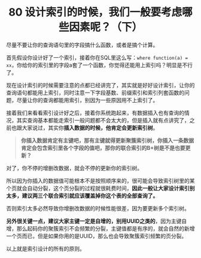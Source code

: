 <h1 align="center">80 设计索引的时候，我们一般要考虑哪些因素呢？（下）</h1>



尽量不要让你的查询语句里的字段搞什么函数，或者是搞个计算。

首先假设你设计好了一个索引，接着你在SQL里这么写：`where function(a) = xx`，你给你的索引里的字段a套了一个函数，你觉得还能用上索引吗？明显是不行了。

现在设计索引的时候需要注意的点都已经讲完了，其实就是好好设计索引，让你的查询语句都能用上索引，同时注意一下字段基数、前缀索引和索引列套函数的问题，尽量让你的查询都能用索引，别因为一些原因用不上索引了。

接着我们来看看索引设计好之后，接着你系统跑起来，有数据插入也有查询的情况，其实查询基本都能走索引一般问题都不会太大的，但是插入就有点讲究了，之前也跟大家说过，其实你**插入数据的时候，他肯定会更新索引树**。

> **你插入数据肯定有主键吧，那有主键就得更新聚簇索引树，你插入一条数据肯定会包含索引里各个字段的值吧，那你的联合索引的B+树是不是也要更新？**

对了，你不停的增删改数据，就会不停的更新你的索引树。

所以因为你插入的数据值可能根本不是按照顺序来的，很可能会导致索引树里的某个页就会自动分裂，这个页分裂的过程就很耗费时间，**因此一般让大家设计索引别太多，建议两三个联合索引就应该覆盖掉你这个表的全部查询了。**

否则索引太多必然导致你增删改数据的时候性能很差，因为要更新多个索引树。

**另外很关键一点，建议大家主键一定是自增的，别用UUID之类的**，因为主键自增，那么起码你的聚簇索引不会频繁的分裂，主键值都是有序的，就会自然的新增一个页而已，但是如果你用的是UUID，那么也会导致聚簇索引频繁的页分裂。

以上就是索引设计的所有的原则。
